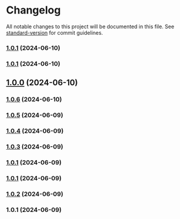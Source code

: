 # Changelog

All notable changes to this project will be documented in this file. See [standard-version](https://github.com/conventional-changelog/standard-version) for commit guidelines.

### [1.0.1](https://github.com/LewdHuTao/shittybot-canvas/compare/v1.0.0...v1.0.1) (2024-06-10)

### [1.0.1](https://github.com/LewdHuTao/shittybot-canvas/compare/v1.0.0...v1.0.1) (2024-06-10)

## [1.0.0](https://github.com/LewdHuTao/shittybot-canvas/compare/v1.0.6...v1.0.0) (2024-06-10)

### [1.0.6](https://github.com/LewdHuTao/shittybot-canvas/compare/v1.0.5...v1.0.6) (2024-06-10)

### [1.0.5](https://github.com/LewdHuTao/shittybot-canvas/compare/v1.0.4...v1.0.5) (2024-06-09)

### [1.0.4](https://github.com/LewdHuTao/shittybot-canvas/compare/v1.0.3...v1.0.4) (2024-06-09)

### [1.0.3](https://github.com/LewdHuTao/shittybot-canvas/compare/v1.0.2...v1.0.3) (2024-06-09)

### [1.0.1](https://github.com/LewdHuTao/shittybot-canvas/compare/v1.0.2...v1.0.1) (2024-06-09)

### [1.0.1](https://github.com/LewdHuTao/shittybot-canvas/compare/v1.0.2...v1.0.1) (2024-06-09)

### [1.0.2](https://github.com/LewdHuTao/shittybot-canvas/compare/v1.0.1...v1.0.2) (2024-06-09)

### 1.0.1 (2024-06-09)
